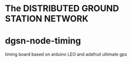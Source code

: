 The DISTRIBUTED GROUND STATION NETWORK
============

# dgsn-node-timing
timing board based on arduino LEO and adafruit ultimate gps

